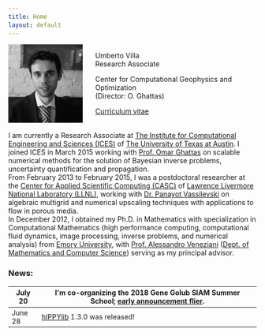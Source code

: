 ```yaml
---
title: Home
layout: default
---
```


<div id="twosided">
<div id="left" style="float: left; max-width: 30%;border: 10px"> 
    <img src="images/profile.jpg" />
</div>
<div id="right" style="float: right; width: 65%; vertical-align: middle;">
<p> Umberto Villa <br> Research Associate</p>
<p> Center for Computational Geophysics and Optimization <br> (Director: O. Ghattas) </p>
<p> <a href="files/UmbertoVilla_cv.pdf">Curriculum vitae </a> </p>
</div>
</div>
<div id="clearer" style="clear: both"> </div>

I am currently a Research Associate at [The Institute for Computational Engineering and Sciences (ICES)](http://ices.utexas.edu/) of [The University of Texas at Austin](http://utexas.edu/).
I joined ICES in March 2015 working with [Prof. Omar Ghattas](http://users.ices.utexas.edu/~omar) on scalable numerical methods for the solution of Bayesian inverse problems, uncertainty quantification and propagation.<br>
From February 2013 to February 2015, I was a postdoctoral researcher at the [Center for Applied Scientific Computing (CASC)](http://computation.llnl.gov/casc/) of
[Lawrence Livermore National Laboratory (LLNL)](https://llnl.gov/), working with [Dr. Panayot Vassilevski](http://people.llnl.gov/vassilevski1) on algebraic multigrid and numerical upscaling techniques with applications to flow in porous media.<br>
In December 2012, I obtained my Ph.D. in Mathematics with specialization in Computational Mathematics (high performance computing, computational fluid dynamics, image processing,
inverse problems, and numerical analysis) from [Emory University](http://emory.edu/), with [Prof. Alessandro Veneziani](http://mathcs.emory.edu/~ale)
([Dept. of Mathematics and Computer Science](http://www.mathcs.emory.edu/)) serving as my principal advisor.

### News:

 | July 20 | I'm co-organizing the 2018 Gene Golub SIAM Summer School; [early announcement flier](http://math.nyu.edu/~stadler/GGSS18). |
 | --- | --- |
 | June 28 | [hIPPYlib](https://hippylib.github.io) 1.3.0 was released! |

